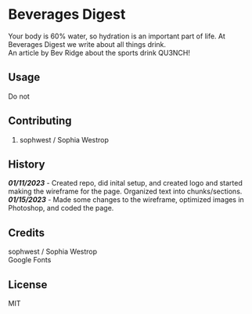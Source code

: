# Beverages Digest
Your body is 60% water, so hydration is an important part of life. At Beverages Digest we write about all things drink.  
An article by Bev Ridge about the sports drink QU3NCH!

## Usage

Do not 

## Contributing

1. sophwest / Sophia Westrop

## History

***01/11/2023*** - Created repo, did inital setup, and created logo and started making the wireframe for the page. Organized text into chunks/sections.  
***01/15/2023*** - Made some changes to the wireframe, optimized images in Photoshop, and coded the page.  

## Credits

sophwest / Sophia Westrop  
Google Fonts

## License

MIT
